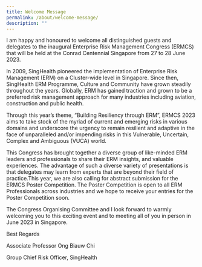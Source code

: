```yaml
---
title: Welcome Message
permalink: /about/welcome-message/
description: ""
---
```

I am happy and honoured to welcome all distinguished guests and delegates to the inaugural Enterprise Risk Management Congress (ERMCS) that will be held at the Conrad Centennial Singapore from 27 to 28 June 2023.

In 2009, SingHealth pioneered the implementation of Enterprise Risk Management (ERM) on a Cluster-wide level in Singapore. Since then, SingHealth ERM Programme, Culture and Community have grown steadily throughout the years. Globally, ERM has gained traction and grown to be a preferred risk management approach for many industries including aviation, construction and public health.

Through this year’s theme, “Building Resiliency through ERM”, ERMCS 2023 aims to take stock of the myriad of current and emerging risks in various domains and underscore the urgency to remain resilient and adaptive in the face of unparalleled and/or impending risks in this Vulnerable, Uncertain, Complex and Ambiguous (VUCA) world.

This Congress has brought together a diverse group of like-minded ERM leaders and professionals to share their ERM insights, and valuable experiences. The advantage of such a diverse variety of presentations is that delegates may learn from experts that are beyond their field of practice.This year, we are also calling for abstract submission for the ERMCS Poster Competition. The Poster Competition is open to all ERM Professionals across industries and we hope to receive your entries for the Poster Competition soon.

The Congress Organising Committee and I look forward to warmly welcoming you to this exciting event and to meeting all of you in person in June 2023 in Singapore.

Best Regards

Associate Professor Ong Biauw Chi

Group Chief Risk Officer, SingHealth